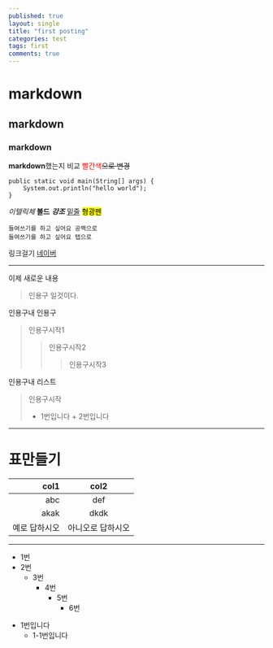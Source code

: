 ```yaml
---
published: true
layout: single
title: "first posting"
categories: test
tags: first
comments: true
---
```


# markdown
## markdown
### markdown
**markdown**했는지 비교
<span style='color:red'>빨간색</span>~~으로 변경~~

```
public static void main(String[] args) {
    System.out.println("hello world");
}
```
_이텔릭체_
__볼드__
___강조___
<u>밑줄</u>
<mark>형광펜</mark>

    들여쓰기를 하고 싶어요 공백으로
    들여쓰기를 하고 싶어요 탭으로

링크걸기
[네이버](http://naver.com)

--------------

이제 새로운 내용
> 인용구 일것이다.

인용구내 인용구
> 인용구시작1
> > 인용구시작2
> > > 인용구시작3

인용구내 리스트
> 인용구시작
 > * 1번입니다
    + 2번입니다

------------------

# 표만들기

col1 | col2
---:|:---:
abc|def
akak|dkdk
예로 답하시오|아니오로 답하시오

-------------------

* 1번
* 2번
  * 3번
    * 4번
      * 5번
        * 6번

- 1번입니다
    - 1-1번입니다

